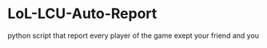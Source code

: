# LoL-LCU-Auto-Report
python script that report every player of the game exept your friend and you 
